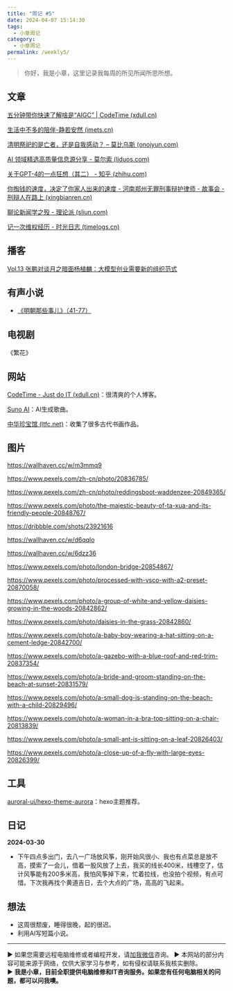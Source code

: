 ```yaml
---
title: "周记 #5"
date: 2024-04-07 15:14:30
tags:
  - 小章周记
category:
  - 小章周记
permalink: /weekly5/
---
```


> 你好，我是小章，这里记录我每周的所见所闻所思所想。

## 文章

[五分钟带你快速了解啥是“AIGC” | CodeTime (xdull.cn)](https://www.xdull.cn/aigcintro.html)

[生活中不多的陪伴-静若安然 (imets.cn)](https://www.imets.cn/archives/2947.html)

[清明祭祀的是亡者，还是自我感动？ – 莫比乌斯 (onojyun.com)](https://onojyun.com/2024/04/01/%E6%B8%85%E6%98%8E%E7%A5%AD%E7%A5%80%E7%9A%84%E6%98%AF%E4%BA%A1%E8%80%85%EF%BC%8C%E8%BF%98%E6%98%AF%E8%87%AA%E6%88%91%E6%84%9F%E5%8A%A8%EF%BC%9F/)

[AI 领域精选高质量信息源分享 - 莫尔索 (liduos.com)](https://liduos.com/best-ai-tech-info.html)

[关于GPT-4的一点狂想（其二） - 知乎 (zhihu.com)](https://zhuanlan.zhihu.com/p/622518320)

[你掏钱的速度，决定了你家人出来的速度 - 河南郑州无罪刑事辩护律师 - 故事会 - 刑辩人在路上 (xingbianren.cn)](https://xingbianren.cn/post/196.html)

[聊论新闻学之殁 - 理论派 (sliun.com)](https://sliun.com/64.html)

[记一次维权经历 - 时光日志 (timelogs.cn)](https://www.timelogs.cn/archives/1046/)

## 播客

[Vol.13 张鹏对谈月之暗面杨植麟：大模型创业需要新的组织范式](https://www.xiaoyuzhoufm.com/episode/659d17352e26fb9934b8dceb)

## 有声小说

- [《明朝那些事儿》（41-77）](https://www.ximalaya.com/album/13507836)

## 电视剧

《繁花》

## 网站

[CodeTime - Just do IT (xdull.cn)](https://www.xdull.cn/)：很清爽的个人博客。

[Suno AI](https://www.suno.ai/)：AI生成歌曲。

[中华珍宝馆 (ltfc.net)](https://www.ltfc.net/)：收集了很多古代书画作品。

## 图片

<https://wallhaven.cc/w/m3mmq9>

<https://www.pexels.com/zh-cn/photo/20836785/>

<https://www.pexels.com/zh-cn/photo/reddingsboot-waddenzee-20849365/>

<https://www.pexels.com/photo/the-majestic-beauty-of-ta-xua-and-its-friendly-people-20848767/>

<https://dribbble.com/shots/23921616>

<https://wallhaven.cc/w/d6qqlo>

<https://wallhaven.cc/w/6dzz36>

<https://www.pexels.com/photo/london-bridge-20854867/>

<https://www.pexels.com/photo/processed-with-vsco-with-a2-preset-20870058/>

<https://www.pexels.com/photo/a-group-of-white-and-yellow-daisies-growing-in-the-woods-20842862/>

<https://www.pexels.com/photo/daisies-in-the-grass-20842860/>

<https://www.pexels.com/photo/a-baby-boy-wearing-a-hat-sitting-on-a-cement-ledge-20842700/>

<https://www.pexels.com/photo/a-gazebo-with-a-blue-roof-and-red-trim-20837354/>

<https://www.pexels.com/photo/a-bride-and-groom-standing-on-the-beach-at-sunset-20831579/>

<https://www.pexels.com/photo/a-small-dog-is-standing-on-the-beach-with-a-child-20829496/>

<https://www.pexels.com/photo/a-woman-in-a-bra-top-sitting-on-a-chair-20813839/>

<https://www.pexels.com/photo/a-small-ant-is-sitting-on-a-leaf-20826403/>

<https://www.pexels.com/photo/a-close-up-of-a-fly-with-large-eyes-20826399/>

## 工具

[auroral-ui/hexo-theme-aurora](https://github.com/auroral-ui/hexo-theme-aurora)：hexo主题推荐。

## 日记

**2024-03-30**  

- 下午四点多出门，去八一广场放风筝，刚开始风很小、我也有点菜总是放不高，摸索了一会儿，借着一股风放了上去，我买的线长400米，线槽空了，估计风筝能有200多米高，我怕风筝掉下来，忙着拉线，也没拍个视频，有点可惜。下次我再找个黄道吉日，去个大点的广场，高高的飞起来。

## 想法

- 这周很颓废，睡得很晚，起的很迟。
- 利用AI写短篇小说。

---
▶ 如果您需要远程电脑维修或者编程开发，请[加我微信](https://itxiaozhang.netlify.app/)咨询。 
▶ 本网站的部分内容可能来源于网络，仅供大家学习与参考，如有侵权请联系我核实删除。  
▶ **我是小章，目前全职提供电脑维修和IT咨询服务。如果您有任何电脑相关的问题，都可以问我噢。**  
